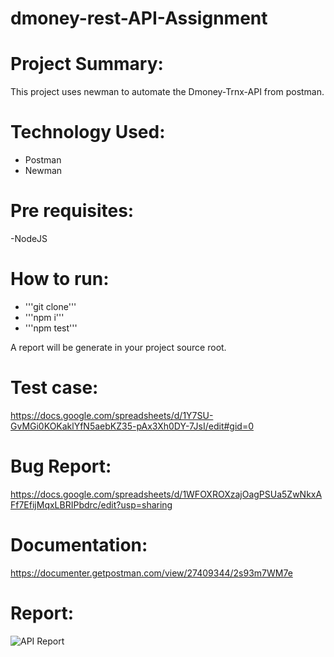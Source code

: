 # dmoney-rest-API-Assignment

# Project Summary:
This project uses newman to automate the Dmoney-Trnx-API from postman.

# Technology Used:
- Postman
- Newman

# Pre requisites:
-NodeJS

# How to run:
- '''git clone'''
- '''npm i'''
- '''npm test'''

A report will be generate in your project source root.

# Test case:
https://docs.google.com/spreadsheets/d/1Y7SU-GvMGi0KOKaklYfN5aebKZ35-pAx3Xh0DY-7JsI/edit#gid=0

# Bug Report:
https://docs.google.com/spreadsheets/d/1WFOXROXzajOagPSUa5ZwNkxAFf7EfijMqxLBRIPbdrc/edit?usp=sharing

# Documentation:
https://documenter.getpostman.com/view/27409344/2s93m7WM7e

# Report:


![API Report](https://github.com/FarihaNusrat460/dmoney-rest-API-Assignment/assets/67582150/e0dc6fdf-5d71-49c0-b02e-b54ca67c5755)



